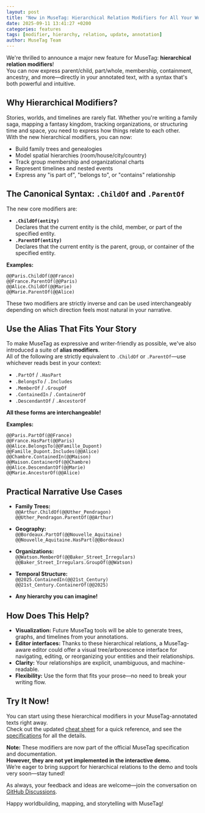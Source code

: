 ```yaml
---
layout: post
title: "New in MuseTag: Hierarchical Relation Modifiers for All Your Worlds"
date: 2025-09-11 13:41:27 +0200
categories: features
tags: [modifier, hierarchy, relation, update, annotation]
author: MuseTag Team
---
```


We're thrilled to announce a major new feature for MuseTag: **hierarchical relation modifiers**!  
You can now express parent/child, part/whole, membership, containment, ancestry, and more—directly in your annotated text, with a syntax that's both powerful and intuitive.

## Why Hierarchical Modifiers?

Stories, worlds, and timelines are rarely flat. Whether you're writing a family saga, mapping a fantasy kingdom, tracking organizations, or structuring time and space, you need to express how things relate to each other.  
With the new hierarchical modifiers, you can now:

- Build family trees and genealogies
- Model spatial hierarchies (room/house/city/country)
- Track group membership and organizational charts
- Represent timelines and nested events
- Express any "is part of", "belongs to", or "contains" relationship

## The Canonical Syntax: `.ChildOf` and `.ParentOf`

The new core modifiers are:

- **`.ChildOf(entity)`**  
  Declares that the current entity is the child, member, or part of the specified entity.
- **`.ParentOf(entity)`**  
  Declares that the current entity is the parent, group, or container of the specified entity.

**Examples:**

```musetag
@@Paris.ChildOf(@@France)
@@France.ParentOf(@@Paris)
@@Alice.ChildOf(@@Marie)
@@Marie.ParentOf(@@Alice)
```

These two modifiers are strictly inverse and can be used interchangeably depending on which direction feels most natural in your narrative.

## Use the Alias That Fits Your Story

To make MuseTag as expressive and writer-friendly as possible, we've also introduced a suite of **alias modifiers**.  
All of the following are strictly equivalent to `.ChildOf` or `.ParentOf`—use whichever reads best in your context:

- `.PartOf` / `.HasPart`
- `.BelongsTo` / `.Includes`
- `.MemberOf` / `.GroupOf`
- `.ContainedIn` / `.ContainerOf`
- `.DescendantOf` / `.AncestorOf`

**All these forms are interchangeable!**

**Examples:**

```musetag
@@Paris.PartOf(@@France)
@@France.HasPart(@@Paris)
@@Alice.BelongsTo(@@Famille_Dupont)
@@Famille_Dupont.Includes(@@Alice)
@@Chambre.ContainedIn(@@Maison)
@@Maison.ContainerOf(@@Chambre)
@@Alice.DescendantOf(@@Marie)
@@Marie.AncestorOf(@@Alice)
```

## Practical Narrative Use Cases

- **Family Trees:**  
  `@@Arthur.ChildOf(@@Uther_Pendragon)`  
  `@@Uther_Pendragon.ParentOf(@@Arthur)`

- **Geography:**  
  `@@Bordeaux.PartOf(@@Nouvelle_Aquitaine)`  
  `@@Nouvelle_Aquitaine.HasPart(@@Bordeaux)`

- **Organizations:**  
  `@@Watson.MemberOf(@@Baker_Street_Irregulars)`  
  `@@Baker_Street_Irregulars.GroupOf(@@Watson)`

- **Temporal Structure:**  
  `@@2025.ContainedIn(@@21st_Century)`  
  `@@21st_Century.ContainerOf(@@2025)`

- **Any hierarchy you can imagine!**

## How Does This Help?

- **Visualization:** Future MuseTag tools will be able to generate trees, graphs, and timelines from your annotations.
- **Editor interfaces:** Thanks to these hierarchical relations, a MuseTag-aware editor could offer a visual tree/arborescence interface for navigating, editing, or reorganizing your entities and their relationships.
- **Clarity:** Your relationships are explicit, unambiguous, and machine-readable.
- **Flexibility:** Use the form that fits your prose—no need to break your writing flow.

## Try It Now!

You can start using these hierarchical modifiers in your MuseTag-annotated texts right away.  
Check out the updated [cheat sheet](/40-cheat-sheet.html) for a quick reference, and see the [specifications](/99-specifications.html) for all the details.

**Note:** These modifiers are now part of the official MuseTag specification and documentation.  
**However, they are not yet implemented in the interactive demo.**  
We’re eager to bring support for hierarchical relations to the demo and tools very soon—stay tuned!

As always, your feedback and ideas are welcome—join the conversation on [GitHub Discussions](https://github.com/MuseTag/musetag.github.io/discussions).

Happy worldbuilding, mapping, and storytelling with MuseTag!
